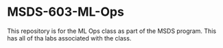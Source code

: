 # MSDS-603-ML-Ops

This repository is for the ML Ops class as part of the MSDS program. This has all of tha labs associated with the class.